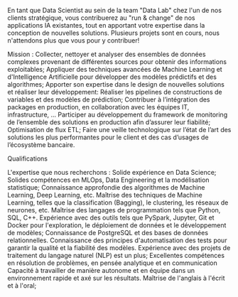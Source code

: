 En tant que Data Scientist au sein de la team "Data Lab" chez l'un de nos clients stratégique, vous contribuerez au "run & change" de nos applications IA existantes, tout en apportant votre expertise dans la conception de nouvelles solutions. Plusieurs projets sont en cours, nous n'attendons plus que vous pour y contribuer!

Mission :
Collecter, nettoyer et analyser des ensembles de données complexes provenant de différentes sources pour obtenir des informations exploitables;
Appliquer des techniques avancées de Machine Learning et d'Intelligence Artificielle pour développer des modèles prédictifs et des algorithmes;
Apporter son expertise dans le design de nouvelles solutions et réaliser leur développement:
Réaliser les pipelines de constructions de variables et des modèles de prédiction;
Contribuer à l’intégration des packages en production, en collaboration avec les équipes IT, infrastructure, ...
Participer au développement du framework de monitoring de l’ensemble des solutions en production afin d’assurer leur fiabilité;
Optimisation de flux ETL;
Faire une veille technologique sur l’état de l’art des solutions les plus performantes pour le client et des cas d’usages de l’écosystème bancaire.


Qualifications

L'expertise que nous recherchons :
Solide expérience en Data Science;
Solides compétences en MLOps, Data Engineering et la modélisation statistique;
Connaissance approfondie des algorithmes de Machine Learning, Deep Learning, etc.
Maîtrise des techniques de Machine Learning, telles que la classification (Bagging), le clustering, les réseaux de neurones, etc.
Maîtrise des langages de programmation tels que Python, SQL, C++.
Expérience avec des outils tels que PySpark, Jupyter, Git et Docker pour l'exploration, le déploiement de données et le développement de modèles;
Connaissance de PostgreSQL et des bases de données relationnelles.
Connaissance des principes d'automatisation des tests pour garantir la qualité et la fiabilité des modèles.
Expérience avec des projets de traitement du langage naturel (NLP) est un plus;
Excellentes compétences en résolution de problèmes, en pensée analytique et en communication
Capacité à travailler de manière autonome et en équipe dans un environnement rapide et axé sur les résultats.
Maîtrise de l'anglais à l'écrit et à l'oral;
